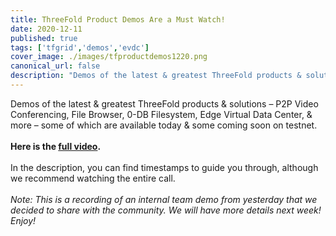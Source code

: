```yaml
---
title: ThreeFold Product Demos Are a Must Watch!
date: 2020-12-11
published: true
tags: ['tfgrid','demos','evdc']
cover_image: ./images/tfproductdemos1220.png
canonical_url: false
description: "Demos of the latest & greatest ThreeFold products & solutions – some of which are available today & some coming soon on testnet."
---
```


Demos of the latest & greatest ThreeFold products & solutions – P2P Video Conferencing, File Browser, 0-DB Filesystem, Edge Virtual Data Center, & more – some of which are available today & some coming soon on testnet.
<br/>
<br/>
**Here is the [full video](https://youtu.be/C7BH_o9JbW0).**
<br/>
<br/>
In the description, you can find timestamps to guide you through, although we recommend watching the entire call.
<br/>
<br/>
*Note: This is a recording of an internal team demo from yesterday that we decided to share with the community. We will have more details next week! Enjoy!*
